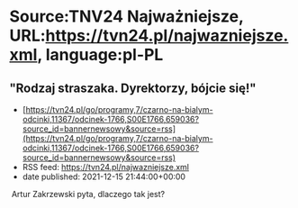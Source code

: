 # Source:TNV24 Najważniejsze, URL:https://tvn24.pl/najwazniejsze.xml, language:pl-PL

## "Rodzaj straszaka. Dyrektorzy, bójcie się!"
 - [https://tvn24.pl/go/programy,7/czarno-na-bialym-odcinki,11367/odcinek-1766,S00E1766,659036?source_id=bannernewsowy&source=rss](https://tvn24.pl/go/programy,7/czarno-na-bialym-odcinki,11367/odcinek-1766,S00E1766,659036?source_id=bannernewsowy&source=rss)
 - RSS feed: https://tvn24.pl/najwazniejsze.xml
 - date published: 2021-12-15 21:44:00+00:00

<img alt="" src="https://tvn24.pl/najnowsze/cdn-zdjecie-67rv2h-szkola-strachu-ok-5527327/alternates/LANDSCAPE_1280" />
    Artur Zakrzewski pyta, dlaczego tak jest?


